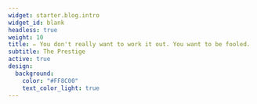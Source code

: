 ```yaml
---
widget: starter.blog.intro
widget_id: blank
headless: true
weight: 10
title: ✏️ You don't really want to work it out. You want to be fooled.
subtitle: The Prestige
active: true
design:
  background:
    color: "#FF8C00"
    text_color_light: true
---
```

